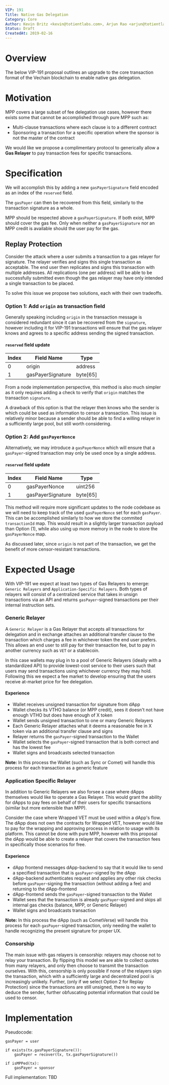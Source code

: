 ```yaml
---
VIP: 191
Title: Native Gas Delegation
Category: Core
Author: Kevin Britz <kevin@totientlabs.com>, Arjun Rao <arjun@totientlabs.com>
Status: Draft
CreatedAt: 2019-02-16
---
```


# Overview

The below VIP-191 proposal outlines an upgrade to the core transaction format of the Vechain blockchain to enable native gas delegation.

# Motivation

MPP covers a large subset of fee delegation use cases, however there exists some that cannot be accomplished through pure MPP such as:

- Multi-clause transactions where each clause is to a different contract
- Sponsoring a transaction for a specific operation where the sponsor is not the master of the contract

We would like we propose a complimentary protocol to generically allow a **Gas Relayer** to pay transaction fees for specific transactions.


# Specification

We will accomplish this by adding a new `gasPayerSignature` field encoded as an index of the `reserved` field.

The `gasPayer` can then be recovered from this field, similarly to the transaction signature as a whole.

MPP should be respected above a `gasPayerSignature`. If both exist, MPP should cover the gas fee. Only when neither a `gasPayerSignature` nor an MPP credit is available should the user pay for the gas.

## Replay Protection

Consider the attack where a user submits a transaction to a gas relayer for signature. The relayer verifies and signs this single transaction as acceptable. The end user then replicates and signs this transaction with multiple addresses. All replications (one per address) will be able to be successfully submitted even though the gas relayer may have only intended a single transaction to be placed.

To solve this issue we propose two solutions, each with their own tradeoffs.

### Option 1: Add `origin` as transaction field

Generally speaking including `origin` in the transaction message is considered redundant since it can be recovered from the `signature`, however including it for VIP-191 transactions will ensure that the gas relayer knows and agrees to a specific address sending the signed transaction.

#### `reserved` field update
| Index | Field Name | Type |
| --- | --- | --- |
| 0 | origin |  address |
| 1 | gasPayerSignature |  byte[65] |

From a node implementation perspective, this method is also much simpler as it only requires adding a check to verify that `origin` matches the transaction `signature`.

A drawback of this option is that the relayer then knows who the sender is which could be used as information to censor a transaction. This issue is relatively minor because a sender should be able to find a willing relayer in a sufficiently large pool, but still worth considering.

### Option 2: Add `gasPayerNonce`

Alternatively, we may introduce a `gasPayerNonce` which will ensure that a `gasPayer`-signed transaction may only be used once by a single address.

#### `reserved` field update
| Index | Field Name | Type |
| --- | --- | --- |
| 0 | gasPayerNonce |  uint256 |
| 1 | gasPayerSignature |  byte[65] |

This method will require more significant updates to the node codebase as we will need to keep track of the used `gasPayerNonce` set for each `gasPayer`. This can be accomplished similarly to how we store the commited `transactionId` map. This would result in a slightly larger transaction payload than Option (1), while also using up more memory in the node to store the `gasPayerNonce` map.

As discussed later, since `origin` is not part of the transaction, we get the benefit of more censor-resistant transactions.

# Expected Usage
With VIP-191 we expect at least two types of Gas Relayers to emerge: `Generic Relayers` and `Application-Specific Relayers`. Both types of relayers will consist of a centralized service that takes in unsign transactions via an API and returns `gasPayer`-signed transactions per their internal instruction sets.

### Generic Relayer
A `Generic Relayer` is a Gas Relayer that accepts all transactions for delegation and in exchange attaches an additional transfer clause to the transaction which charges a fee in whichever token the end user prefers. This allows an end user to still pay for their transaction fee, but to pay in another currency such as `VET` or a stablecoin. 

In this case wallets may plug in to a pool of Generic Relayers (ideally with a standardized API) to provide lowest-cost service to their users such that users may send transactions using whichever currency they may hold. Following this we expect a fee market to develop ensuring that the users receive at-market price for fee delegation.

#### Experience
- Wallet receives unsigned transaction for signature from dApp
- Wallet checks its VTHO balance (or MPP credit), sees it doesn't not have enough VTHO but does have enough of X token
- Wallet sends unsigned transaction to one or many Generic Relayers
- Each Generic Relayer attaches what it deems a reasonable fee in X token via an additional transfer clause and signs
- Relayer returns the `gasPayer`-signed transaction to the Wallet
- Wallet selects the `gasPayer`-signed transaction that is both correct and has the lowest fee
- Wallet signs and broadcasts selected transaction

**Note:** In this process the Wallet (such as Sync or Comet) will handle this process for each transaction as a generic feature

### Application Specific Relayer
In addition to Generic Relayers we also forsee a case where dApps themselves would like to operate a Gas Relayer. This would grant the ability for dApps to pay fees on behalf of their users for specific transactions (similar but more extensible than MPP).

Consider the case where Wrapped VET must be used within a dApp's flow. The dApp does not own the contracts for Wrapped VET, however would like to pay for the wrapping and approving process in relation to usage with its platform. This cannot be done with pure MPP, however with this proposal the dApp would be able to create a relayer that covers the transaction fees in specifically those scenarios for free.

#### Experience
- dApp frontend messages dApp-backend to say that it would like to send a specified transaction that is `gasPayer`-signed by the dApp
- dApp-backend authenticates request and applies any other risk checks before `gasPayer`-signing the transaction (without adding a fee) and returning to the dApp-frontend
- dApp-frontend sends the `gasPayer`-signed transaction to the Wallet
- Wallet sees that the transaction is already `gasPayer`-signed and skips all internal gas checks (balance, MPP, or Generic Relayer)
- Wallet signs and broadcasts transaction

**Note:** In this process the dApp (such as CometVerse) will handle this process for each `gasPayer`-signed transaction, only needing the wallet to handle recognizing the present signature for proper UX.

### Consorship
The main issue with gas relayers is censorship: relayers may choose not to relay your transaction. By flipping this model we are able to collect quotes from many relayers, and only then choose to transmit the transaction ourselves. With this, censorship is only possible if none of the relayers sign the transaction, which with a sufficiently large and decentralized pool is increasingly unlikely. Further, (only if we select Option 2 for Replay Protection) since the transactions are still unsigned, there is no way to deduce the sender, further obfuscating potential information that could be used to censor.

# Implementation

Pseudocode:
```
gasPayer = user

if exists(tx.gasPayerSignature()):
    gasPayer = recover(tx, tx.gasPayerSignature())

if isMPPed(tx):
    gasPayer = sponsor
```

Full implementation: TBD